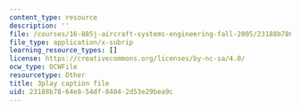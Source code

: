 ```yaml
---
content_type: resource
description: ''
file: /courses/16-885j-aircraft-systems-engineering-fall-2005/23188b7864e854df84842d53e29bea9c_k2jN_26m8LM.vtt
file_type: application/x-subrip
learning_resource_types: []
license: https://creativecommons.org/licenses/by-nc-sa/4.0/
ocw_type: OCWFile
resourcetype: Other
title: 3play caption file
uid: 23188b78-64e8-54df-8484-2d53e29bea9c
---
```


